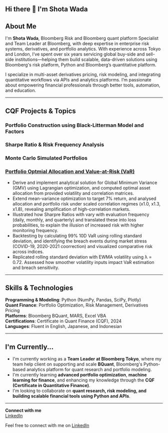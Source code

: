 ## Hi there 👋 I'm Shota Wada

## About Me
I'm **Shota Wada**, Bloomberg Risk and Bloomberg quant platform Specialist and Team Leader at Bloomberg, with deep expertise in enterprise risk systems, derivatives, and portfolio analytics. With experience across Tokyo and London, I’ve spent over six years servicing global buy-side and sell-side institutions—helping them build scalable, data-driven solutions using Bloomberg's risk platform, Python and Bloomberg’s quantitative platform.

I specialize in multi-asset derivatives pricing, risk modeling, and integrating quantitative workflows via APIs and analytics platforms. I’m passionate about empowering financial professionals through better tools, automation, and education.

---

## CQF Projects & Topics

### Portfolio Construction using Black-Litterman Model and Factors


### Sharpe Ratio & Risk Frequency Analysis


### Monte Carlo Simulated Portfolios


### [Portfolio Optmial Allocation and Value-at-Risk (VaR)](https://github.com/shota-wada/optimal_portfolio_allocation)
- Derive and implement analytical solution for Global Minimum Variance (GMV) using Lagrangian optimization, and computed optimal asset allocation from provided volatility and correlation matrices.
- Extend mean-variance optimization to target 7% return, and analysed allocation and portfolio risk under scaled correlation regimes (x1.0, x1.3, x1.8), revealing amplification of high-correlation markets.
- Illustrated how Sharpre Ratios with vary with evaluation frequency (daily, monthly, and quarterly) and translated these into loss probabilities, to explain the illusion of increased risk with higher monitoring frequency.
- Backtesting by calculating 99% 10D VaR using rolling standard deviation, and identifying the breach events during market stress (COVID-19, 2020-2021 coorrection) and visualized comparative risk across indices.
- Replicated rolling standard deviation with EWMA volatility using λ = 0.72. Assessed how smoother volatility inputs impact VaR estimation and breach sensitivity.

---

## Skills & Technologies

**Programming & Modeling**: Python (NumPy, Pandas, SciPy, Plotly)  
**Quant Finance**: Portfolio Optimization, Risk Management, Derivatives Pricing  
**Platforms**: Bloomberg BQuant, MARS, Excel VBA  
**Certifications**: Certificate in Quant Finance (CQF), 2024  
**Languages**: Fluent in English, Japanese, and Indonesian  

---

## I'm Currently...

- I'm currently working as a **Team Leader at Bloomberg Tokyo**, where my team help client on supporting and scale **BQuant**, Bloomberg's Python-based analytics platform for quant research and portfolio modeling.
- I'm currently learning **advanced portfolio optimization**, **machine learning for finance**, and enhancing my knowledge through the **CQF (Certificate in Quantitative Finance)**.
- I'm looking to collaborate on **quant research, risk modeling, and building scalable financial tools using Python and APIs**.

---

**Connect with me**  
[LinkedIn](https://www.linkedin.com/in/shota-wada)



Feel free to connect with me on [LinkedIn](https://www.linkedin.com/in/shota-wada)


<!--
**shota-wada/shota-wada** is a ✨ _special_ ✨ repository because its `README.md` (this file) appears on your GitHub profile.

Here are some ideas to get you started:

- 🔭 I’m currently working on ...
- 🌱 I’m currently learning ...
- 👯 I’m looking to collaborate on ...
- 🤔 I’m looking for help with ...
- 💬 Ask me about ...
- 📫 How to reach me: ...
- 😄 Pronouns: ...
- ⚡ Fun fact: ...
-->
